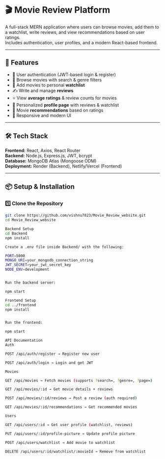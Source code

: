 # 🎬 Movie Review Platform

A full-stack MERN application where users can browse movies, add them to a watchlist, write reviews, and view recommendations based on user ratings.  
Includes authentication, user profiles, and a modern React-based frontend.

---

## 🚀 Features
- 🔐 User authentication (JWT-based login & register)
- 🎥 Browse movies with search & genre filters
- 📌 Add movies to personal **watchlist**
- ✍️ Write and manage **reviews**
- ⭐ View **average ratings** & review counts for movies
- 👤 Personalized **profile page** with reviews & watchlist
- 🤖 Movie **recommendations** based on ratings
- 📱 Responsive and modern UI

---

## 🛠️ Tech Stack
**Frontend:** React, Axios, React Router  
**Backend:** Node.js, Express.js, JWT, bcrypt  
**Database:** MongoDB Atlas (Mongoose ODM)  
**Deployment:** Render (Backend), Netlify/Vercel (Frontend)  

---

## 📦 Setup & Installation

### 1️⃣ Clone the Repository
```bash
git clone https://github.com/vishnu7823/Movie_Review_website.git
cd Movie_Review_website

Backend Setup
cd Backend
npm install

Create a .env file inside Backend/ with the following:

PORT=5000
MONGO_URI=your_mongodb_connection_string
JWT_SECRET=your_jwt_secret_key
NODE_ENV=development


Run the backend server:

npm start

Frontend Setup
cd ../frontend
npm install


Run the frontend:

npm start

API Documentation
Auth

POST /api/auth/register → Register new user

POST /api/auth/login → Login and get JWT

Movies

GET /api/movies → Fetch movies (supports ?search=, ?genre=, ?page=)

GET /api/movies/:id → Get movie details + reviews

POST /api/movies/:id/reviews → Post a review (auth required)

GET /api/movies/:id/recommendations → Get recommended movies

Users

GET /api/users/:id → Get user profile (watchlist, reviews)

PUT /api/users/:id/profile-picture → Update profile picture

POST /api/users/watchlist → Add movie to watchlist

DELETE /api/users/:id/watchlist/:movieId → Remove from watchlist
